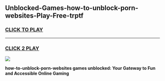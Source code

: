 
## Unblocked-Games-how-to-unblock-porn-websites-Play-Free-trptf
<h3>
<a href="https://premium76.site?title=how-to-unblock-porn-websites&ref=12A">CLICK TO PLAY</a></h3>
<hr>

<h3>
<a href="https://premium76.site?title=how-to-unblock-porn-websites&ref=12A">CLICK 2 PLAY</a>
  
</h3>

<a href="https://premium76.site?title=how-to-unblock-porn-websites&ref=12A"><img src="https://clearcache.store/games.png"></a>


**how-to-unblock-porn-websites games unblocked: Your Gateway to Fun and Accessible Online Gaming**
